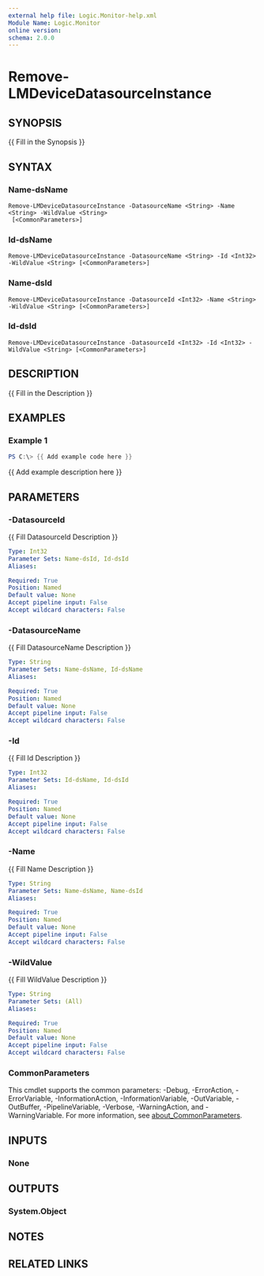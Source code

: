 ```yaml
---
external help file: Logic.Monitor-help.xml
Module Name: Logic.Monitor
online version:
schema: 2.0.0
---
```


# Remove-LMDeviceDatasourceInstance

## SYNOPSIS
{{ Fill in the Synopsis }}

## SYNTAX

### Name-dsName
```
Remove-LMDeviceDatasourceInstance -DatasourceName <String> -Name <String> -WildValue <String>
 [<CommonParameters>]
```

### Id-dsName
```
Remove-LMDeviceDatasourceInstance -DatasourceName <String> -Id <Int32> -WildValue <String> [<CommonParameters>]
```

### Name-dsId
```
Remove-LMDeviceDatasourceInstance -DatasourceId <Int32> -Name <String> -WildValue <String> [<CommonParameters>]
```

### Id-dsId
```
Remove-LMDeviceDatasourceInstance -DatasourceId <Int32> -Id <Int32> -WildValue <String> [<CommonParameters>]
```

## DESCRIPTION
{{ Fill in the Description }}

## EXAMPLES

### Example 1
```powershell
PS C:\> {{ Add example code here }}
```

{{ Add example description here }}

## PARAMETERS

### -DatasourceId
{{ Fill DatasourceId Description }}

```yaml
Type: Int32
Parameter Sets: Name-dsId, Id-dsId
Aliases:

Required: True
Position: Named
Default value: None
Accept pipeline input: False
Accept wildcard characters: False
```

### -DatasourceName
{{ Fill DatasourceName Description }}

```yaml
Type: String
Parameter Sets: Name-dsName, Id-dsName
Aliases:

Required: True
Position: Named
Default value: None
Accept pipeline input: False
Accept wildcard characters: False
```

### -Id
{{ Fill Id Description }}

```yaml
Type: Int32
Parameter Sets: Id-dsName, Id-dsId
Aliases:

Required: True
Position: Named
Default value: None
Accept pipeline input: False
Accept wildcard characters: False
```

### -Name
{{ Fill Name Description }}

```yaml
Type: String
Parameter Sets: Name-dsName, Name-dsId
Aliases:

Required: True
Position: Named
Default value: None
Accept pipeline input: False
Accept wildcard characters: False
```

### -WildValue
{{ Fill WildValue Description }}

```yaml
Type: String
Parameter Sets: (All)
Aliases:

Required: True
Position: Named
Default value: None
Accept pipeline input: False
Accept wildcard characters: False
```

### CommonParameters
This cmdlet supports the common parameters: -Debug, -ErrorAction, -ErrorVariable, -InformationAction, -InformationVariable, -OutVariable, -OutBuffer, -PipelineVariable, -Verbose, -WarningAction, and -WarningVariable. For more information, see [about_CommonParameters](http://go.microsoft.com/fwlink/?LinkID=113216).

## INPUTS

### None
## OUTPUTS

### System.Object
## NOTES

## RELATED LINKS
